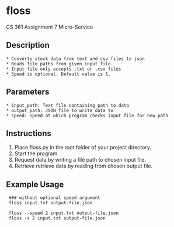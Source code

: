 # floss
CS 361 Assignment 7 Micro-Service

## Description
    * Converts stock data from text and csv files to json 
    * Reads file paths from given input file.
    * Input file only accepts .txt or .csv files
    * Speed is optional. Default value is 1.

## Parameters
    * input_path: Text file containing path to data
    * output_path: JSON file to write data to
    * speed: speed at which program checks input file for new path

## Instructions
   1. Place floss.py in the root folder of your project directory.
   2. Start the program.
   3. Request data by writing a file path to chosen input file.
   4. Retrieve retrieve data by reading from chosen output file.

## Example Usage 
     ### without optional speed argument
     floss input.txt output-file.json
     
     floss --speed 2 input.txt output-file.json
     floss -s 2 input.txt output-file.json 

